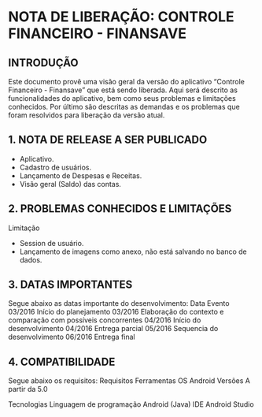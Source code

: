 <h1><b>NOTA DE LIBERAÇÃO: CONTROLE FINANCEIRO - FINANSAVE	</b></h1>

<h2><b>INTRODUÇÃO</b></h2>
Este documento provê uma visão geral da versão do aplicativo “Controle Financeiro - Finansave” que está sendo liberada. Aqui será descrito as funcionalidades do aplicativo, bem como seus problemas e limitações conhecidos. Por último são descritas as demandas e os problemas que foram resolvidos para liberação da versão atual.

<h2><b>1.	NOTA DE RELEASE A SER PUBLICADO</b></h2>
<ul>
<li>Aplicativo.</li>
<li>Cadastro de usuários.</li>
<li>Lançamento de Despesas e Receitas.</li>
<li>Visão geral (Saldo) das contas.</li>
</ul>
<h2><b>2.	PROBLEMAS CONHECIDOS E LIMITAÇÕES</b></h2>
Limitação
<ul>
<li>Session de usuário.</li>
<li>Lançamento de imagens como anexo, não está salvando no banco de dados.</li>
</ul>
<h2><b>3.	DATAS IMPORTANTES</b></h2>
Segue abaixo as datas importante do desenvolvimento:
Data	Evento
03/2016	Início do planejamento
03/2016	Elaboração do contexto e comparação com possíveis concorrentes
04/2016	Início do desenvolvimento
04/2016	Entrega parcial
05/2016	Sequencia do desenvolvimento
06/2016	Entrega final

<h2><b>4.	COMPATIBILIDADE</b></h2>
Segue abaixo os requisitos:
Requisitos	  Ferramentas
OS          	Android
Versões	      A partir da 5.0

Tecnologias
Linguagem de programação	Android (Java)
IDE 	                    Android Studio


